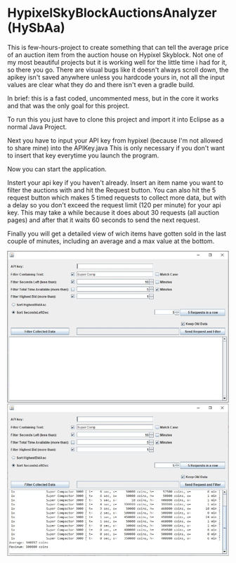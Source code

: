 # HypixelSkyBlockAuctionsAnalyzer (HySbAa)
This is few-hours-project to create something that can tell the average price of an auction item
from the auction house on Hypixel Skyblock. 
Not one of my most beautiful projects but it is working well for the little time i had for it, so there you go.
There are visual bugs like it doesn't always scroll down, 
the apikey isn't saved anywhere unless you hardcode yours in,
not all the input values are clear what they do
and there isn't even a gradle build.

In brief: this is a fast coded, uncommented mess, but in the core it works and that was the only goal for this project.

To run this you just have to clone this project and import it into Eclipse as a normal Java Project.

Next you have to input your API key from hypixel (because I'm not allowed to share mine) into the APIKey.java
This is only necessary if you don't want to insert that key everytime you launch the program.

Now you can start the application.

Instert your api key if you haven't already.
Insert an item name you want to filter the auctions with and hit the Request button.
You can also hit the 5 request button which makes 5 timed requests to collect more data, 
but with a delay so you don't exceed the request limit (120 per minute) for your api key.
This may take a while because it does about 30 requests (all auction pages) 
and after that it waits 60 seconds to send the next request.

Finally you will get a detailed view of wich items have gotten sold in the last couple of minutes,
including an average and a max value at the bottom.

![screenshot1](screenshots/screenshot1.JPG)
![screenshot2](screenshots/screenshot2.JPG)

